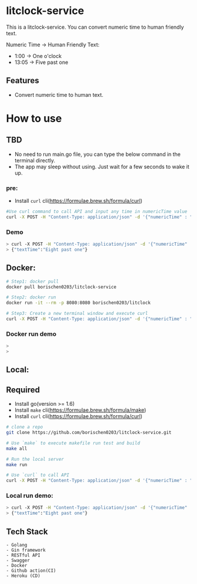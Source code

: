 # litclock-service
This is a litclock-service. You can convert numeric time to human friendly text.

Numeric Time -> Human Friendly Text:
- 1:00 -> One o'clock
- 13:05 -> Five past one

## Features
- Convert numeric time to human text.


# How to use


## TBD
- No need to run main.go file, you can type the below command in the terminal directly.
- The app may sleep without using. Just wait for a few seconds to wake it up.

### pre:
- Install `curl` cli(https://formulae.brew.sh/formula/curl)

```bash
#Use curl command to call API and input any time in numericTime value
curl -X POST -H "Content-Type: application/json" -d '{"numericTime" : "13:08"}' "https://litclock-service.herokuapp.com/api/litclock-service/v1/numeric-time"

```
### Demo
```bash
> curl -X POST -H "Content-Type: application/json" -d '{"numericTime" : "13:08"}' "https://litclock-service.herokuapp.com/api/litclock-service/v1/numeric-time"
> {"textTime":"Eight past one"}
```

## Docker:
```bash
# Step1: docker pull
docker pull borischen0203/litclock-service

# Step2: docker run
docker run -it --rm -p 8080:8080 borischen0203/litclock

# Step3: Create a new terminal window and execute curl
curl -X POST -H "Content-Type: application/json" -d '{"numericTime" : "13:08"}' "http://localhost:8080/api/litclock-service/v1/numeric-time"
```
### Docker run demo
```bash
>
>
```

## Local:

## Required
- Install go(version >= 1.6)
- Install `make` cli(https://formulae.brew.sh/formula/make)
- Install `curl` cli(https://formulae.brew.sh/formula/curl)

```bash
# clone a repo
git clone https://github.com/borischen0203/litclock-service.git

# Use `make` to execute makefile run test and build
make all

# Run the local server
make run

# Use `curl` to call API
curl -X POST -H "Content-Type: application/json" -d '{"numericTime" : "13:08"}' "http://localhost:8080/api/litclock-service/v1/numeric-time"
```

### Local run demo:
```bash
> curl -X POST -H "Content-Type: application/json" -d '{"numericTime" : "13:08"}' "http://localhost:8080/api/litclock-service/v1/numeric-time"
> {"textTime":"Eight past one"}
```

## Tech Stack
    - Golang
    - Gin framework
    - RESTful API
    - Swagger
    - Docker
    - Github action(CI)
    - Heroku (CD)

